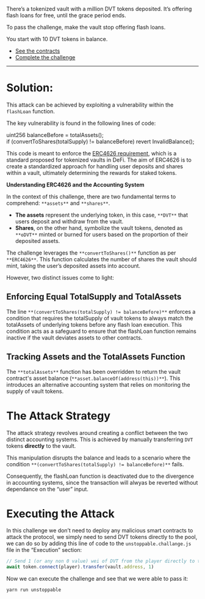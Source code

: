There’s a tokenized vault with a million DVT tokens deposited. It’s offering flash loans for free, until the grace period ends.

To pass the challenge, make the vault stop offering flash loans.

You start with 10 DVT tokens in balance.

- [See the contracts](https://github.com/tinchoabbate/damn-vulnerable-defi/tree/v3.0.0/contracts/unstoppable)
- [Complete the challenge](https://github.com/tinchoabbate/damn-vulnerable-defi/blob/v3.0.0/test/unstoppable/unstoppable.challenge.js)
___
# Solution:

This attack can be achieved by exploiting a vulnerability within the `flashLoan` function.

The key vulnerability is found in the following lines of code:

uint256 balanceBefore = totalAssets();  
if (convertToShares(totalSupply) != balanceBefore) revert InvalidBalance();

This code is meant to enforce the [ERC4626 requirement](https://ethereum.org/en/developers/docs/standards/tokens/erc-4626/), which is a standard proposed for tokenized vaults in DeFi. The aim of ERC4626 is to create a standardized approach for handling user deposits and shares within a vault, ultimately determining the rewards for staked tokens.

**Understanding ERC4626 and the Accounting System**

In the context of this challenge, there are two fundamental terms to comprehend: `**assets**` and `**shares**`.

- **The assets** represent the underlying token, in this case, `**DVT**` that users deposit and withdraw from the vault.
- **Shares**, on the other hand, symbolize the vault tokens, denoted as `**oDVT**` minted or burned for users based on the proportion of their deposited assets.

The challenge leverages the `**convertToShares()**` function as per `**ERC4626**`. This function calculates the number of shares the vault should mint, taking the user’s deposited assets into account.

However, two distinct issues come to light:

## Enforcing Equal TotalSupply and TotalAssets

The line `**(convertToShares(totalSupply) != balanceBefore)**` enforces a condition that requires the totalSupply of vault tokens to always match the totalAssets of underlying tokens before any flash loan execution. This condition acts as a safeguard to ensure that the flashLoan function remains inactive if the vault deviates assets to other contracts.

## Tracking Assets and the TotalAssets Function

The `**totalAssets**` function has been overridden to return the vault contract's asset balance (`**asset.balanceOf(address(this))**`). This introduces an alternative accounting system that relies on monitoring the supply of vault tokens.

# The Attack Strategy

The attack strategy revolves around creating a conflict between the two distinct accounting systems. This is achieved by manually transferring `DVT` tokens **directly** to the vault.

This manipulation disrupts the balance and leads to a scenario where the condition `**(convertToShares(totalSupply) != balanceBefore)**` fails.

Consequently, the flashLoan function is deactivated due to the divergence in accounting systems, since the transaction will alwyas be reverted without dependance on the “user” input.

# Executing the Attack

In this challenge we don’t need to deploy any malicious smart contracts to attack the protocol, we simply need to send DVT tokens directly to the pool, we can do so by adding this line of code to the `unstoppable.challange.js` file in the “Execution” section:
```js
// Send 1 (or any non 0 value) wei of DVT from the player directly to the pool  
await token.connect(player).transfer(vault.address, 1)
```

Now we can execute the challenge and see that we were able to pass it:
```js
yarn run unstoppable
```